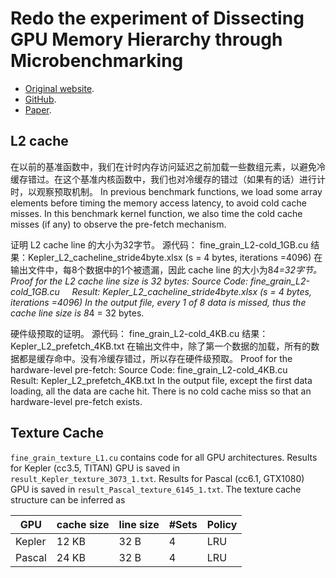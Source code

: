 # Redo the experiment of Dissecting GPU Memory Hierarchy through Microbenchmarking

- [Original website](http://www.comp.hkbu.edu.hk/~chxw/gpu_benchmark.html).
- [GitHub](https://github.com/zhanglx13/GPU-Benchmark-Dissecting-GPU-Mem).
- [Paper](https://ieeexplore.ieee.org/document/7445236).

## L2 cache

在以前的基准函数中，我们在计时内存访问延迟之前加载一些数组元素，以避免冷缓存错过。在这个基准内核函数中，我们也对冷缓存的错过（如果有的话）进行计时，以观察预取机制。
In previous benchmark functions, we load some array elements before timing the memory access latency, to avoid cold cache misses. In this benchmark kernel function, we also time the cold cache misses (if any) to observe the pre-fetch mechanism.

证明 L2 cache line 的大小为32字节。
源代码： fine_grain_L2-cold_1GB.cu  结果：Kepler_L2_cacheline_stride4byte.xlsx (s = 4 bytes, iterations =4096)
在输出文件中，每8个数据中的1个被遗漏，因此 cache line 的大小为8*4=32字节。
Proof for the L2 cache line size is 32 bytes:
Source Code: fine_grain_L2-cold_1GB.cu     Result: Kepler_L2_cacheline_stride4byte.xlsx (s = 4 bytes, iterations =4096)
In the output file, every 1 of 8 data is missed, thus the cache line size is 8*4 = 32 bytes.

硬件级预取的证明。
源代码： fine_grain_L2-cold_4KB.cu  结果：Kepler_L2_prefetch_4KB.txt
在输出文件中，除了第一个数据的加载，所有的数据都是缓存命中。没有冷缓存错过，所以存在硬件级预取。
Proof for the hardware-level pre-fetch:
Source Code: fine_grain_L2-cold_4KB.cu     Result: Kepler_L2_prefetch_4KB.txt
In the output file, except the first data loading, all the data are cache hit. There is no cold cache miss so that an hardware-level pre-fetch exists.

## Texture Cache

`fine_grain_texture_L1.cu` contains code for all GPU architectures.
Results for Kepler (cc3.5, TITAN) GPU is saved in `result_Kepler_texture_3073_1.txt`.
Results for Pascal (cc6.1, GTX1080) GPU is saved in `result_Pascal_texture_6145_1.txt`.
The texture cache structure can be inferred as

| GPU | cache size | line size | \#Sets | Policy |
| --- | -----------| --------- | ------ | ------ |
| Kepler | 12 KB | 32 B | 4 | LRU |
| Pascal | 24 KB | 32 B | 4 | LRU |
